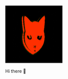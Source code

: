 <p float="left">
<!--START_SECTION:update_image-->
<img src=https://raw.githubusercontent.com/Sceleratis/Sceleratis/main/.github/images/d-10.gif height=180px width=180px align=left; alt=Woops. Guess the image failed... />
<!--END_SECTION:update_image-->
</p>

Hi there 👋
